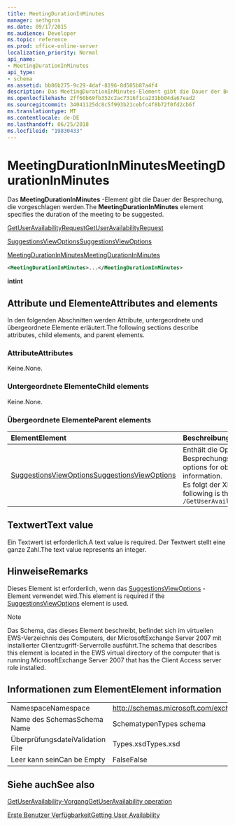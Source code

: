 ```yaml
---
title: MeetingDurationInMinutes
manager: sethgros
ms.date: 09/17/2015
ms.audience: Developer
ms.topic: reference
ms.prod: office-online-server
localization_priority: Normal
api_name:
- MeetingDurationInMinutes
api_type:
- schema
ms.assetid: bb86b275-9c29-4daf-8196-8d505b87a4f4
description: Das MeetingDurationInMinutes-Element gibt die Dauer der Besprechung, die vorgeschlagen werden.
ms.openlocfilehash: 2ff60b69fb352c2ac7316f1ca231bb04da67ead2
ms.sourcegitcommit: 34041125dc8c5f993b21cebfc4f8b72f0fd2cb6f
ms.translationtype: MT
ms.contentlocale: de-DE
ms.lasthandoff: 06/25/2018
ms.locfileid: "19830433"
---
```

# <a name="meetingdurationinminutes"></a><span data-ttu-id="df109-103">MeetingDurationInMinutes</span><span class="sxs-lookup"><span data-stu-id="df109-103">MeetingDurationInMinutes</span></span>

<span data-ttu-id="df109-104">Das **MeetingDurationInMinutes** -Element gibt die Dauer der Besprechung, die vorgeschlagen werden.</span><span class="sxs-lookup"><span data-stu-id="df109-104">The **MeetingDurationInMinutes** element specifies the duration of the meeting to be suggested.</span></span> 
  
[<span data-ttu-id="df109-105">GetUserAvailabilityRequest</span><span class="sxs-lookup"><span data-stu-id="df109-105">GetUserAvailabilityRequest</span></span>](getuseravailabilityrequest.md)
  
[<span data-ttu-id="df109-106">SuggestionsViewOptions</span><span class="sxs-lookup"><span data-stu-id="df109-106">SuggestionsViewOptions</span></span>](suggestionsviewoptions.md)
  
[<span data-ttu-id="df109-107">MeetingDurationInMinutes</span><span class="sxs-lookup"><span data-stu-id="df109-107">MeetingDurationInMinutes</span></span>](meetingdurationinminutes.md)
  
```xml
<MeetingDurationInMinutes>...</MeetingDurationInMinutes>
```

 <span data-ttu-id="df109-108">**int**</span><span class="sxs-lookup"><span data-stu-id="df109-108">**int**</span></span>
## <a name="attributes-and-elements"></a><span data-ttu-id="df109-109">Attribute und Elemente</span><span class="sxs-lookup"><span data-stu-id="df109-109">Attributes and elements</span></span>

<span data-ttu-id="df109-110">In den folgenden Abschnitten werden Attribute, untergeordnete und übergeordnete Elemente erläutert.</span><span class="sxs-lookup"><span data-stu-id="df109-110">The following sections describe attributes, child elements, and parent elements.</span></span>
  
### <a name="attributes"></a><span data-ttu-id="df109-111">Attribute</span><span class="sxs-lookup"><span data-stu-id="df109-111">Attributes</span></span>

<span data-ttu-id="df109-112">Keine.</span><span class="sxs-lookup"><span data-stu-id="df109-112">None.</span></span>
  
### <a name="child-elements"></a><span data-ttu-id="df109-113">Untergeordnete Elemente</span><span class="sxs-lookup"><span data-stu-id="df109-113">Child elements</span></span>

<span data-ttu-id="df109-114">Keine.</span><span class="sxs-lookup"><span data-stu-id="df109-114">None.</span></span>
  
### <a name="parent-elements"></a><span data-ttu-id="df109-115">Übergeordnete Elemente</span><span class="sxs-lookup"><span data-stu-id="df109-115">Parent elements</span></span>

|<span data-ttu-id="df109-116">**Element**</span><span class="sxs-lookup"><span data-stu-id="df109-116">**Element**</span></span>|<span data-ttu-id="df109-117">**Beschreibung**</span><span class="sxs-lookup"><span data-stu-id="df109-117">**Description**</span></span>|
|:-----|:-----|
|[<span data-ttu-id="df109-118">SuggestionsViewOptions</span><span class="sxs-lookup"><span data-stu-id="df109-118">SuggestionsViewOptions</span></span>](suggestionsviewoptions.md) <br/> |<span data-ttu-id="df109-119">Enthält die Optionen zum Abrufen von Besprechungsinformationen Vorschlag.</span><span class="sxs-lookup"><span data-stu-id="df109-119">Contains the options for obtaining meeting suggestion information.</span></span>  <br/> <span data-ttu-id="df109-120">Es folgt der XPath-Ausdruck für dieses Element:</span><span class="sxs-lookup"><span data-stu-id="df109-120">The following is the XPath to this element:</span></span>  <br/>  `/GetUserAvailabilityRequest/SuggestionViewOptions` <br/> |
   
## <a name="text-value"></a><span data-ttu-id="df109-121">Textwert</span><span class="sxs-lookup"><span data-stu-id="df109-121">Text value</span></span>

<span data-ttu-id="df109-122">Ein Textwert ist erforderlich.</span><span class="sxs-lookup"><span data-stu-id="df109-122">A text value is required.</span></span> <span data-ttu-id="df109-123">Der Textwert stellt eine ganze Zahl.</span><span class="sxs-lookup"><span data-stu-id="df109-123">The text value represents an integer.</span></span>
  
## <a name="remarks"></a><span data-ttu-id="df109-124">Hinweise</span><span class="sxs-lookup"><span data-stu-id="df109-124">Remarks</span></span>

<span data-ttu-id="df109-125">Dieses Element ist erforderlich, wenn das [SuggestionsViewOptions](suggestionsviewoptions.md) -Element verwendet wird.</span><span class="sxs-lookup"><span data-stu-id="df109-125">This element is required if the [SuggestionsViewOptions](suggestionsviewoptions.md) element is used.</span></span> 
  
> [!NOTE]
> <span data-ttu-id="df109-126">Das Schema, das dieses Element beschreibt, befindet sich im virtuellen EWS-Verzeichnis des Computers, der MicrosoftExchange Server 2007 mit installierter Clientzugriff-Serverrolle ausführt.</span><span class="sxs-lookup"><span data-stu-id="df109-126">The schema that describes this element is located in the EWS virtual directory of the computer that is running MicrosoftExchange Server 2007 that has the Client Access server role installed.</span></span> 
  
## <a name="element-information"></a><span data-ttu-id="df109-127">Informationen zum Element</span><span class="sxs-lookup"><span data-stu-id="df109-127">Element information</span></span>

|||
|:-----|:-----|
|<span data-ttu-id="df109-128">Namespace</span><span class="sxs-lookup"><span data-stu-id="df109-128">Namespace</span></span>  <br/> |http://schemas.microsoft.com/exchange/services/2006/types  <br/> |
|<span data-ttu-id="df109-129">Name des Schemas</span><span class="sxs-lookup"><span data-stu-id="df109-129">Schema Name</span></span>  <br/> |<span data-ttu-id="df109-130">Schematypen</span><span class="sxs-lookup"><span data-stu-id="df109-130">Types schema</span></span>  <br/> |
|<span data-ttu-id="df109-131">Überprüfungsdatei</span><span class="sxs-lookup"><span data-stu-id="df109-131">Validation File</span></span>  <br/> |<span data-ttu-id="df109-132">Types.xsd</span><span class="sxs-lookup"><span data-stu-id="df109-132">Types.xsd</span></span>  <br/> |
|<span data-ttu-id="df109-133">Leer kann sein</span><span class="sxs-lookup"><span data-stu-id="df109-133">Can be Empty</span></span>  <br/> |<span data-ttu-id="df109-134">False</span><span class="sxs-lookup"><span data-stu-id="df109-134">False</span></span>  <br/> |
   
## <a name="see-also"></a><span data-ttu-id="df109-135">Siehe auch</span><span class="sxs-lookup"><span data-stu-id="df109-135">See also</span></span>



[<span data-ttu-id="df109-136">GetUserAvailability-Vorgang</span><span class="sxs-lookup"><span data-stu-id="df109-136">GetUserAvailability operation</span></span>](getuseravailability-operation.md)


[<span data-ttu-id="df109-137">Erste Benutzer Verfügbarkeit</span><span class="sxs-lookup"><span data-stu-id="df109-137">Getting User Availability</span></span>](http://msdn.microsoft.com/library/d4133fcb-9b0f-4e6b-aadf-a389da83516a%28Office.15%29.aspx)

